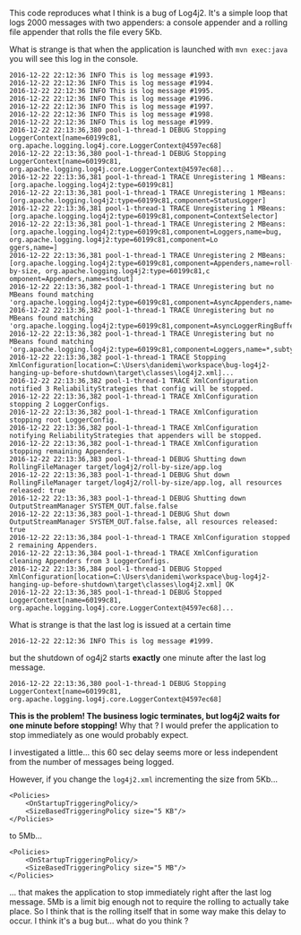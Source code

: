 This code reproduces what I think is a bug of Log4j2.
It's a simple loop that logs 2000 messages with two appenders:
a console appender and a rolling file appender that rolls the file
every 5Kb.

What is strange is that when the application is launched with
`mvn exec:java` you will see this log in the console.

    2016-12-22 22:12:36 INFO This is log message #1993.
    2016-12-22 22:12:36 INFO This is log message #1994.
    2016-12-22 22:12:36 INFO This is log message #1995.
    2016-12-22 22:12:36 INFO This is log message #1996.
    2016-12-22 22:12:36 INFO This is log message #1997.
    2016-12-22 22:12:36 INFO This is log message #1998.
    2016-12-22 22:12:36 INFO This is log message #1999.
    2016-12-22 22:13:36,380 pool-1-thread-1 DEBUG Stopping LoggerContext[name=60199c81, org.apache.logging.log4j.core.LoggerContext@4597ec68]
    2016-12-22 22:13:36,380 pool-1-thread-1 DEBUG Stopping LoggerContext[name=60199c81, org.apache.logging.log4j.core.LoggerContext@4597ec68]...
    2016-12-22 22:13:36,381 pool-1-thread-1 TRACE Unregistering 1 MBeans: [org.apache.logging.log4j2:type=60199c81]
    2016-12-22 22:13:36,381 pool-1-thread-1 TRACE Unregistering 1 MBeans: [org.apache.logging.log4j2:type=60199c81,component=StatusLogger]
    2016-12-22 22:13:36,381 pool-1-thread-1 TRACE Unregistering 1 MBeans: [org.apache.logging.log4j2:type=60199c81,component=ContextSelector]
    2016-12-22 22:13:36,381 pool-1-thread-1 TRACE Unregistering 2 MBeans: [org.apache.logging.log4j2:type=60199c81,component=Loggers,name=bug, org.apache.logging.log4j2:type=60199c81,component=Lo
    ggers,name=]
    2016-12-22 22:13:36,381 pool-1-thread-1 TRACE Unregistering 2 MBeans: [org.apache.logging.log4j2:type=60199c81,component=Appenders,name=roll-by-size, org.apache.logging.log4j2:type=60199c81,c
    omponent=Appenders,name=stdout]
    2016-12-22 22:13:36,382 pool-1-thread-1 TRACE Unregistering but no MBeans found matching 'org.apache.logging.log4j2:type=60199c81,component=AsyncAppenders,name=*'
    2016-12-22 22:13:36,382 pool-1-thread-1 TRACE Unregistering but no MBeans found matching 'org.apache.logging.log4j2:type=60199c81,component=AsyncLoggerRingBuffer'
    2016-12-22 22:13:36,382 pool-1-thread-1 TRACE Unregistering but no MBeans found matching 'org.apache.logging.log4j2:type=60199c81,component=Loggers,name=*,subtype=RingBuffer'
    2016-12-22 22:13:36,382 pool-1-thread-1 TRACE Stopping XmlConfiguration[location=C:\Users\danidemi\workspace\bug-log4j2-hanging-up-before-shutdown\target\classes\log4j2.xml]...
    2016-12-22 22:13:36,382 pool-1-thread-1 TRACE XmlConfiguration notified 3 ReliabilityStrategies that config will be stopped.
    2016-12-22 22:13:36,382 pool-1-thread-1 TRACE XmlConfiguration stopping 2 LoggerConfigs.
    2016-12-22 22:13:36,382 pool-1-thread-1 TRACE XmlConfiguration stopping root LoggerConfig.
    2016-12-22 22:13:36,382 pool-1-thread-1 TRACE XmlConfiguration notifying ReliabilityStrategies that appenders will be stopped.
    2016-12-22 22:13:36,382 pool-1-thread-1 TRACE XmlConfiguration stopping remaining Appenders.
    2016-12-22 22:13:36,383 pool-1-thread-1 DEBUG Shutting down RollingFileManager target/log4j2/roll-by-size/app.log
    2016-12-22 22:13:36,383 pool-1-thread-1 DEBUG Shut down RollingFileManager target/log4j2/roll-by-size/app.log, all resources released: true
    2016-12-22 22:13:36,383 pool-1-thread-1 DEBUG Shutting down OutputStreamManager SYSTEM_OUT.false.false
    2016-12-22 22:13:36,383 pool-1-thread-1 DEBUG Shut down OutputStreamManager SYSTEM_OUT.false.false, all resources released: true
    2016-12-22 22:13:36,384 pool-1-thread-1 TRACE XmlConfiguration stopped 2 remaining Appenders.
    2016-12-22 22:13:36,384 pool-1-thread-1 TRACE XmlConfiguration cleaning Appenders from 3 LoggerConfigs.
    2016-12-22 22:13:36,384 pool-1-thread-1 DEBUG Stopped XmlConfiguration[location=C:\Users\danidemi\workspace\bug-log4j2-hanging-up-before-shutdown\target\classes\log4j2.xml] OK
    2016-12-22 22:13:36,385 pool-1-thread-1 DEBUG Stopped LoggerContext[name=60199c81, org.apache.logging.log4j.core.LoggerContext@4597ec68]...

What is strange is that the last log is issued at a certain time

    2016-12-22 22:12:36 INFO This is log message #1999.

but the shutdown of og4j2 starts __exactly__ one minute after the last log message.

    2016-12-22 22:13:36,380 pool-1-thread-1 DEBUG Stopping LoggerContext[name=60199c81, org.apache.logging.log4j.core.LoggerContext@4597ec68]

__This is the problem! The business logic terminates, but log4j2 waits for one minute before stopping!__
Why that ? I would prefer the application to stop immediately as one would probably expect.

I investigated a little... this 60 sec delay seems more or less independent
from the number of messages being logged.

However, if you change the `log4j2.xml` incrementing the size from 5Kb...

    <Policies>
        <OnStartupTriggeringPolicy/>
        <SizeBasedTriggeringPolicy size="5 KB"/>
    </Policies>

to 5Mb...

    <Policies>
        <OnStartupTriggeringPolicy/>
        <SizeBasedTriggeringPolicy size="5 MB"/>
    </Policies>

... that makes the application to stop immediately right after the last log message.
5Mb is a limit big enough not to require the rolling to actually take place.
So I think that is the rolling itself that in some way make this delay to occur.
I think it's a bug but... what do you think ?



